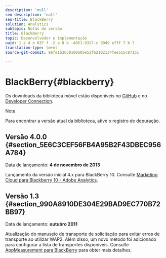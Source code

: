 ```yaml
---
description: 'null'
seo-description: 'null'
seo-title: BlackBerry
solution: Analytics
subtopic: Notas de versão
title: BlackBerry
topic: Desenvolvedor e implementação
uuid: 1 e 4 e 037 f -2 a 8 b -4051-9327-c 9949 efff 7 b 7
translation-type: tm+mt
source-git-commit: 86fe1b3650100a05e52fb2102134fee515c871b1

---
```



# BlackBerry{#blackberry}

Os downloads da biblioteca móvel estão disponíveis no [GitHub](https://github.com/Adobe-Marketing-Cloud/mobile-services) e no [Developer Connection](https://marketing.adobe.com/developer/gallery/marketing-cloud-for-blackberry-10-adobe-analytics).

>[!NOTE]
>
>Para encontrar a versão atual da biblioteca, ative o registro de depuração.

## Versão 4.0.0 {#section_5E6C3CEF56FB4A95B2F43DBEC956A784}

Data de lançamento: **4 de novembro de 2013**

Lançamento da versão inicial 4.x para BlackBerry 10. Consulte [Marketing Cloud para Blackberry 10 - Adobe Analytics](https://marketing.adobe.com/developer/gallery/marketing-cloud-for-blackberry-10-adobe-analytics).

## Versão 1.3 {#section_990A8910DE304E29BAD9EC770B72BB97}

Data de lançamento: **outubro 2011**

Atualização do manuseio de transporte de solicitação para evitar erros de transporte ao utilizar WAP2. Além disso, um novo método foi adicionado para configurar a lista de transportes disponíveis. Consulte [AppMeasurement para BlackBerry](https://marketing.adobe.com/resources/help/en_US/sc/appmeasurement/blackberry/oms_sc_appmeasure_blackberry.pdf) para obter mais detalhes.
